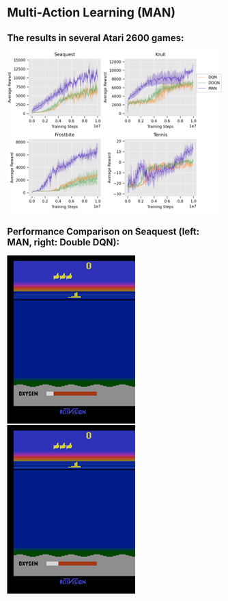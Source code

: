 # Multi-Action Learning (MAN)

## The results in several Atari 2600 games:
![game result](	/media/avg_score.png)

## Performance Comparison on Seaquest (left: MAN, right: Double DQN):

<img src="/media/MAN.gif" alt="MAN" width="300"/>
<img src="/media/double_DQN.gif" alt="double_DQN" width="300"/>
